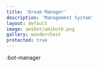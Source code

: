 ```yaml
---
title: 'Dream Manager'
description: 'Management System'
layout: default
image: amibot/amibot6.png
gallery: wonderchest
protected: true
---
```


:bot-manager
